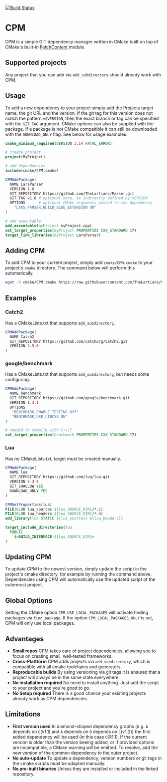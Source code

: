 [![Build Status](https://travis-ci.com/TheLartians/CPM.svg?branch=master)](https://travis-ci.com/TheLartians/CPM)

# CPM

CPM is a simple GIT dependency manager written in CMake built on top of CMake's built-in [FetchContent](https://cmake.org/cmake/help/latest/module/FetchContent.html) module.

## Supported projects

Any project that you can add via `add_subdirectory` should already work with CPM.

## Usage

To add a new dependency to your project simply add the Projects target name, the git URL and the version. If the git tag for this version does not match the pattern `v$VERSION`, then the exact branch or tag can be specified with the `GIT_TAG` argument. CMake options can also be supplied with the package. If a package is not CMake compaitible it can still be downloaded with the `DOWNLOAD_ONLY` flag. See below for usage examples.

```cmake
cmake_minimum_required(VERSION 3.14 FATAL_ERROR)

# create project
project(MyProject)

# add dependencies
include(cmake/CPM.cmake)

CPMAddPackage(
  NAME LarsParser
  VERSION 1.8
  GIT_REPOSITORY https://github.com/TheLartians/Parser.git
  GIT_TAG v1.8 # optional here, as indirectly defined by VERSION
  OPTIONS      # optional CMake arguments passed to the dependency
    "LARS_PARSER_BUILD_GLUE_EXTENSION ON"
)

# add executable
add_executable(myProject myProject.cpp)
set_target_properties(myProject PROPERTIES CXX_STANDARD 17)
target_link_libraries(myProject LarsParser)
```

## Adding CPM

To add CPM to your current project, simply add `cmake/CPM.cmake` to your project's `cmake` directory. The command below will perform this automatically.

```bash
wget -O cmake/CPM.cmake https://raw.githubusercontent.com/TheLartians/CPM/master/cmake/CPM.cmake
```

## Examples

### Catch2

Has a CMakeLists.txt that supports `add_subdirectory`.

```cmake
CPMAddPackage(
  NAME Catch2
  GIT_REPOSITORY https://github.com/catchorg/Catch2.git
  VERSION 2.5.0
)
```

### google/benchmark

Has a CMakeLists.txt that supports `add_subdirectory`, but needs some configuring.

```cmake
CPMAddPackage(
  NAME benchmark
  GIT_REPOSITORY https://github.com/google/benchmark.git
  VERSION 1.4.1
  OPTIONS
   "BENCHMARK_ENABLE_TESTING Off"
   "BENCHMARK_USE_LIBCXX ON"
)

# needed to compile with C++17
set_target_properties(benchmark PROPERTIES CXX_STANDARD 17)
```

### Lua

Has no CMakeLists.txt, target must be created manually.

```cmake
CPMAddPackage(
  NAME lua
  GIT_REPOSITORY https://github.com/lua/lua.git
  VERSION 5-3-4
  GIT_SHALLOW YES
  DOWNLOAD_ONLY YES
)

CPMGetProperties(lua)
FILE(GLOB lua_sources ${lua_SOURCE_DIR}/*.c)
FILE(GLOB lua_headers ${lua_SOURCE_DIR}/*.h)
add_library(lua STATIC ${lua_sources} ${lua_headers})

target_include_directories(lua
  PUBLIC
    $<BUILD_INTERFACE:${lua_SOURCE_DIR}>
)
```

## Updating CPM

To update CPM to the newest version, simply update the script in the project's cmake directory, for example by running the command above. Dependencies using CPM will automatically use the updated script of the outermost project.

## Global Options

Setting the CMake option `CPM_USE_LOCAL_PACKAGES` will activate finding packages via `find_package`. If the option `CPM_LOCAL_PACKAGES_ONLY` is set, CPM will only use local packages.

## Advantages

- **Small repos** CPM takes care of project dependencies, allowing you to focus on creating small, well-tested frameworks.
- **Cross-Plattform** CPM adds projects via `add_subdirectory`, which is compatible with all cmake toolchains and generators.
- **Reproducable builds** By using versioning via git tags it is ensured that a project will always be in the same state everywhere.
- **No installation required** No need to install anything. Just add the script to your project and you're good to go.
- **No Setup required** There is a good chance your existing projects already work as CPM dependencies.

## Limitations

- **First version used** In diamond-shaped dependency graphs (e.g. `A` depends on `C`(v1.1) and `A` depends on `B` depends on `C`(v1.2)) the first added dependency will be used (in this case `C`@1.1). If the current version is older than the version beeing added, or if provided options are incompatible, a CMake warning will be emitted. To resolve, add the new version of the common dependency to the outer project.
- **No auto-update** To update a dependency, version numbers or git tags in the cmake scripts must be adapted manually.
- **No pre-built binaries** Unless they are installed or included in the linked repository.
